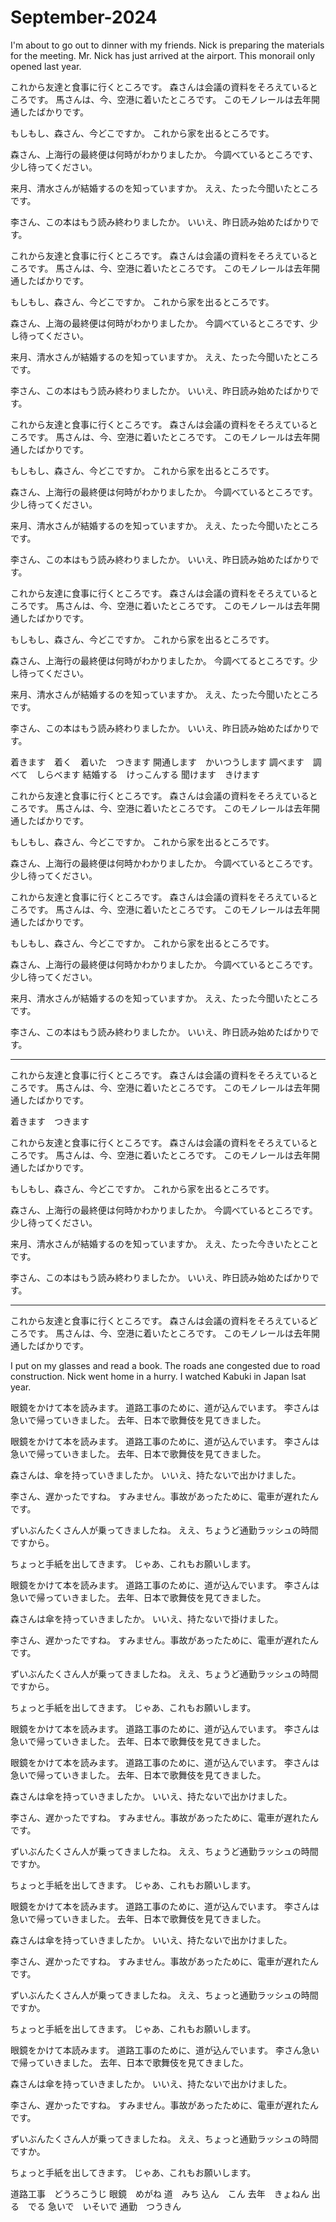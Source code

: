 # September-2024

I'm about to go out to dinner with my friends.
Nick is preparing the materials for the meeting.
Mr. Nick has just arrived at the airport.
This monorail only opened last year.

これから友達と食事に行くところです。
森さんは会議の資料をそろえているところです。
馬さんは、今、空港に着いたところです。
このモノレールは去年開通したばかりです。

もしもし、森さん、今どこですか。
これから家を出るところです。

森さん、上海行の最終便は何時がわかりましたか。
今調べているところです、少し待ってください。

来月、清水さんが結婚するのを知っていますか。
ええ、たった今聞いたところです。

李さん、この本はもう読み終わりましたか。
いいえ、昨日読み始めたばかりです。

これから友達と食事に行くところです。
森さんは会議の資料をそろえているところです。
馬さんは、今、空港に着いたところです。
このモノレールは去年開通したばかりです。

もしもし、森さん、今どこですか。
これから家を出るところです。

森さん、上海の最終便は何時がわかりましたか。
今調べているところです、少し待ってください。

来月、清水さんが結婚するのを知っていますか。
ええ、たった今聞いたところです。

李さん、この本はもう読み終わりましたか。
いいえ、昨日読み始めたばかりです。

これから友達と食事に行くところです。
森さんは会議の資料をそろえているところです。
馬さんは、今、空港に着いたところです。
このモノレールは去年開通したばかりです。

もしもし、森さん、今どこですか。
これから家を出るところです。

森さん、上海行の最終便は何時がわかりましたか。
今調べているところです。少し待ってください。

来月、清水さんが結婚するのを知っていますか。
ええ、たった今聞いたところです。

李さん、この本はもう読み終わりましたか。
いいえ、昨日読み始めたばかりです。

これから友達に食事に行くところです。
森さんは会議の資料をそろえているところです。
馬さんは、今、空港に着いたところです。
このモノレールは去年開通したばかりです。

もしもし、森さん、今どこですか。
これから家を出るところです。

森さん、上海行の最終便は何時がわかりましたか。
今調べてるところです。少し待ってください。

来月、清水さんが結婚するのを知っていますか。
ええ、たった今聞いたところです。

李さん、この本はもう読み終わりましたか。
いいえ、昨日読み始めたばかりです。

着きます　着く　着いた　つきます
開通します　かいつうします
調べます　調べて　しらべます
結婚する　けっこんする
聞けます　きけます

これから友達と食事に行くところです。
森さんは会議の資料をそろえているところです。
馬さんは、今、空港に着いたところです。
このモノレールは去年開通したばかりです。

もしもし、森さん、今どこですか。
これから家を出るところです。

森さん、上海行の最終便は何時かわかりましたか。
今調べているところです。少し待ってください。

これから友達と食事に行くところです。
森さんは会議の資料をそろえているところです。
馬さんは、今、空港に着いたところです。
このモノレールは去年開通したばかりです。

もしもし、森さん、今どこですか。
これから家を出るところです。

森さん、上海行の最終便は何時かわかりましたか。
今調べているところです。少し待ってください。

来月、清水さんが結婚するのを知っていますか。
ええ、たった今聞いたところです。

李さん、この本はもう読み終わりましたか。
いいえ、昨日読み始めたばかりです。

---

これから友達と食事に行くところです。
森さんは会議の資料をそろえているところです。
馬さんは、今、空港に着いたところです。
このモノレールは去年開通したばかりです。

着きます　つきます

これから友達と食事に行くところです。
森さんは会議の資料をそろえているところです。
馬さんは、今、空港に着いたところです。
このモノレールは去年開通したばかりです。

もしもし、森さん、今どこですか。
これから家を出るところです。

森さん、上海行の最終便は何時かわかりましたか。
今調べているところです。少し待ってください。

来月、清水さんが結婚するのを知っていますか。
ええ、たった今きいたとことです。

李さん、この本はもう読み終わりましたか。
いいえ、昨日読み始めたばかりです。

---

これから友達と食事に行くところです。
森さんは会議の資料をそろえているどころです。
馬さんは、今、空港に着いたところです。
このモノレールは去年開通したばかりです。

I put on my glasses and read a book.
The roads ane congested due to road construction.
Nick went home in a hurry.
I watched Kabuki in Japan lsat year.

眼鏡をかけて本を読みます。
道路工事のために、道が込んでいます。
李さんは急いで帰っていきました。
去年、日本で歌舞伎を見てきました。

眼鏡をかけて本を読みます。
道路工事のために、道が込んでいます。
李さんは急いで帰っていきました。
去年、日本で歌舞伎を見てきました。

森さんは、傘を持っていきましたか。
いいえ、持たないで出かけました。

李さん、遅かったですね。
すみません。事故があったために、電車が遅れたんです。

ずいぶんたくさん人が乗ってきましたね。
ええ、ちょうど通勤ラッシュの時間ですから。

ちょっと手紙を出してきます。
じゃあ、これもお願いします。

眼鏡をかけて本を読みます。
道路工事のために、道が込んでいます。
李さんは急いで帰っていきました。
去年、日本で歌舞伎を見てきました。

森さんは傘を持っていきましたか。
いいえ、持たないで掛けました。

李さん、遅かったですね。
すみません。事故があったために、電車が遅れたんです。

ずいぶんたくさん人が乗ってきましたね。
ええ、ちょうど通勤ラッシュの時間ですから。

ちょっと手紙を出してきます。
じゃあ、これもお願いします。

眼鏡をかけて本を読みます。
道路工事のために、道が込んでいます。
李さんは急いで帰っていきました。
去年、日本で歌舞伎を見てきました。

眼鏡をかけて本を読みます。
道路工事のために、道が込んでいます。
李さんは急いで帰っていきました。
去年、日本で歌舞伎を見てきました。

森さんは傘を持っていきましたか。
いいえ、持たないで出かけました。

李さん、遅かったですね。
すみません。事故があったために、電車が遅れたんです。

ずいぶんたくさん人が乗ってきましたね。
ええ、ちょうど通勤ラッシュの時間ですか。

ちょっと手紙を出してきます。
じゃあ、これもお願いします。

眼鏡をかけて本を読みます。
道路工事のために、道が込んでいます。
李さんは急いで帰っていきました。
去年、日本で歌舞伎を見てきました。

森さんは傘を持っていきましたか。
いいえ、持たないで出かけました。

李さん、遅かったですね。
すみません。事故があったために、電車が遅れたんです。

ずいぶんたくさん人が乗ってきましたね。
ええ、ちょっと通勤ラッシュの時間ですか。

ちょっと手紙を出してきます。
じゃあ、これもお願いします。

眼鏡をかけて本読みます。
道路工事のために、道が込んでいます。
李さん急いで帰っていきました。
去年、日本で歌舞伎を見てきました。

森さんは傘を持っていきましたか。
いいえ、持たないで出かけました。

李さん、遅かったですね。
すみません。事故があったために、電車が遅れたんです。

ずいぶんたくさん人が乗ってきましたね。
ええ、ちょっと通勤ラッシュの時間ですか。

ちょっと手紙を出してきます。
じゃあ、これもお願いします。

道路工事　どうろこうじ
眼鏡　めがね
道　みち
込ん　こん
去年　きょねん
出る　でる
急いで　いそいで
通勤　つうきん
